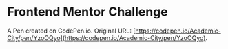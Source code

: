 # Frontend Mentor Challenge

A Pen created on CodePen.io. Original URL: [https://codepen.io/Academic-City/pen/YzoOQyo](https://codepen.io/Academic-City/pen/YzoOQyo).

